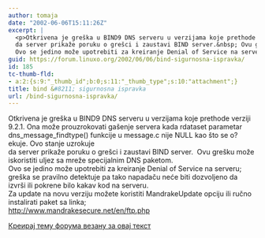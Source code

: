 ```yaml
---
author: tomaja
date: "2002-06-06T15:11:26Z"
excerpt: |
  <p>Otkrivena je greška u BIND9 DNS serveru u verzijama koje prethode verziji 9.2.1. Ona može prouzrokovati gašenje servera kada rdataset parametar dns_message_findtype() funkcije u message.c nije NULL kao što se o?ekuje. Ovo stanje uzrokuje<br />
  da server prikaže poruku o grešci i zaustavi BIND server.&nbsp; Ovu grešku može iskoristiti uljez sa mreže specijalnim DNS paketom.<br />
  Ovo se jedino može upotrebiti za kreiranje Denial of Service na serveru; greška se pravilno detektuje pa tako napadaču neće biti dozvoljeno da izvrši ili pokrene bilo kakav kod na serveru.<br />
guid: https://forum.linuxo.org/2002/06/06/bind-sigurnosna-ispravka/
id: 185
tc-thumb-fld:
- a:2:{s:9:"_thumb_id";b:0;s:11:"_thumb_type";s:10:"attachment";}
title: bind &#8211; sigurnosna ispravka
url: /bind-sigurnosna-ispravka/
---
```

Otkrivena je greška u BIND9 DNS serveru u verzijama koje prethode verziji 9.2.1. Ona može prouzrokovati gašenje servera kada rdataset parametar dns\_message\_findtype() funkcije u message.c nije NULL kao što se o?ekuje. Ovo stanje uzrokuje  
da server prikaže poruku o grešci i zaustavi BIND server.&nbsp; Ovu grešku može iskoristiti uljez sa mreže specijalnim DNS paketom.  
Ovo se jedino može upotrebiti za kreiranje Denial of Service na serveru; greška se pravilno detektuje pa tako napadaču neće biti dozvoljeno da izvrši ili pokrene bilo kakav kod na serveru.  
Za update na novu verziju možete koristiti MandrakeUpdate opciju ili ručno instalirati paket sa linka;  
<http://www.mandrakesecure.net/en/ftp.php>

[Креирај тему форума везану за овај текст](https://linuxo.org/nova-tema-na-forumu/?se_pid=185)